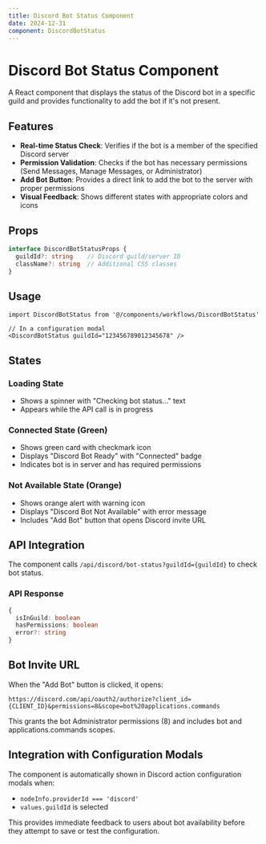 ```yaml
---
title: Discord Bot Status Component
date: 2024-12-31
component: DiscordBotStatus
---
```


# Discord Bot Status Component

A React component that displays the status of the Discord bot in a specific guild and provides functionality to add the bot if it's not present.

## Features

- **Real-time Status Check**: Verifies if the bot is a member of the specified Discord server
- **Permission Validation**: Checks if the bot has necessary permissions (Send Messages, Manage Messages, or Administrator)
- **Add Bot Button**: Provides a direct link to add the bot to the server with proper permissions
- **Visual Feedback**: Shows different states with appropriate colors and icons

## Props

```typescript
interface DiscordBotStatusProps {
  guildId?: string    // Discord guild/server ID
  className?: string  // Additional CSS classes
}
```

## Usage

```tsx
import DiscordBotStatus from '@/components/workflows/DiscordBotStatus'

// In a configuration modal
<DiscordBotStatus guildId="123456789012345678" />
```

## States

### Loading State
- Shows a spinner with "Checking bot status..." text
- Appears while the API call is in progress

### Connected State (Green)
- Shows green card with checkmark icon
- Displays "Discord Bot Ready" with "Connected" badge
- Indicates bot is in server and has required permissions

### Not Available State (Orange)
- Shows orange alert with warning icon
- Displays "Discord Bot Not Available" with error message
- Includes "Add Bot" button that opens Discord invite URL

## API Integration

The component calls `/api/discord/bot-status?guildId={guildId}` to check bot status.

### API Response
```typescript
{
  isInGuild: boolean
  hasPermissions: boolean
  error?: string
}
```

## Bot Invite URL

When the "Add Bot" button is clicked, it opens:
```
https://discord.com/api/oauth2/authorize?client_id={CLIENT_ID}&permissions=8&scope=bot%20applications.commands
```

This grants the bot Administrator permissions (8) and includes bot and applications.commands scopes.

## Integration with Configuration Modals

The component is automatically shown in Discord action configuration modals when:
- `nodeInfo.providerId === 'discord'`
- `values.guildId` is selected

This provides immediate feedback to users about bot availability before they attempt to save or test the configuration. 